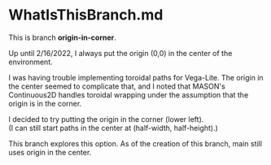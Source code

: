 WhatIsThisBranch.md
===
This is branch **origin-in-corner**.

Up until 2/16/2022, I always put the origin (0,0) in the center of the
environment.

I was having trouble implementing toroidal paths for Vega-Lite.  The origin in
the center seemed to complicate that, and I noted that MASON's Continuous2D
handles toroidal wrapping under the assumption that the origin is in the
corner.

I decided to try putting the origin in the corner (lower left).  
(I can still start paths in the center at (half-width, half-height).)

This branch explores this option.  As of the creation of this branch, main
still uses origin in the center.
